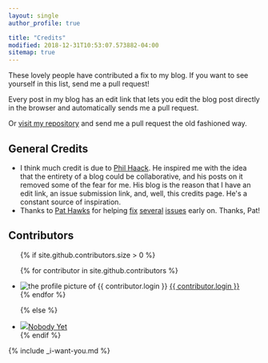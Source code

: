 ```yaml
---
layout: single
author_profile: true 

title: "Credits"
modified: 2018-12-31T10:53:07.573882-04:00
sitemap: true
---  
```


These lovely people have contributed a fix to my blog. If you want to see yourself in this list, send me a pull request!

Every post in my blog has an edit link that lets you edit the blog post directly in the browser and automatically sends me a pull request.

Or [visit my repository]({{site.github.repository_url}}) and send me a pull
request the old fashioned way.

## General Credits

* I think much credit is due to [Phil Haack](http://haacked.com/). He inspired me with the idea that the entirety of a blog could be collaborative, and his posts on it removed some of the fear for me. His blog is the reason that I have an edit link, an issue submission link, and, well, this credits page. He's a constant source of inspiration.
* Thanks to [Pat Hawks][Pat Github] for helping [fix][pat 1] [several][pat 2] [issues][pat 3] early on. Thanks, Pat!

## Contributors

<ul class="contributor-list">
{% if site.github.contributors.size > 0 %}

{% for contributor in site.github.contributors %}
  <li>
    <img src="{{ contributor.avatar_url }}" alt="the profile picture of {{ contributor.login }}" /> <a href="{{ contributor.html_url }}">{{ contributor.login }}</a>
  </li>
{% endfor %}

{% else %}
  <li>
    <img src="{{ site.avatar_url }}" /><a href="#">Nobody Yet</a>
  </li>
{% endif %}
</ul>

{% include _i-want-you.md %}

[jekyll link]: http://jekyllrb.com/
[ruby link]: https://www.ruby-lang.org/en/
[jekyll-sitemap link]: http://rubydoc.info/gems/jekyll-sitemap/0.6.0/frames
[octopress link]: http://octopress.org/
[github-pages link]: https://pages.github.com/
[jekyll-redirect-from link]: https://github.com/jekyll/jekyll-redirect-from
[minimal mistakes link]: https://mademistakes.com/articles/minimal-mistakes-jekyll-theme/
[disqus link]: https://disqus.com/
[phil haack homepage]: http://haacked.com/
[new issue link]: https://github.com/SeanKilleen/seankilleen.github.io/issues/new
[fork link]: https://github.com/SeanKilleen/seankilleen.github.io/fork
[pat 1]: https://github.com/SeanKilleen/seankilleen.github.io/pull/32
[pat 2]: https://github.com/SeanKilleen/seankilleen.github.io/pull/33
[pat 3]: https://github.com/SeanKilleen/seankilleen.github.io/pull/34
[Pat Github]: https://github.com/pathawks
